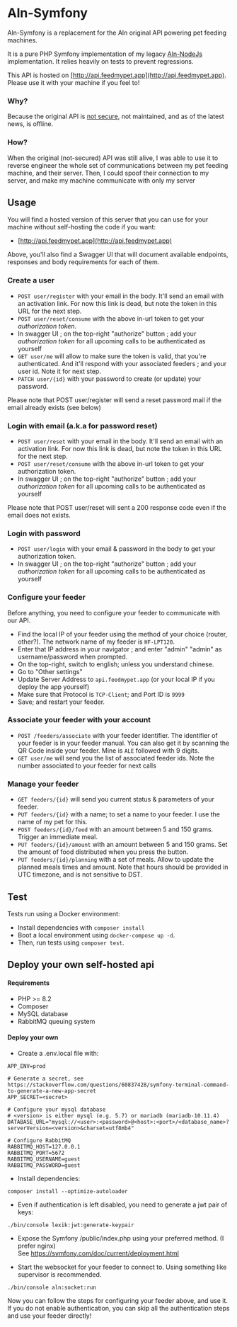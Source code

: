 # Aln-Symfony

Aln-Symfony is a replacement for the Aln original API powering pet feeding machines.

It is a pure PHP Symfony implementation of my legacy [Aln-NodeJs](https://github.com/Dean151/Aln-NodeJs) implementation. It relies heavily on tests to prevent regressions.

This API is hosted on [http://api.feedmypet.app](http://api.feedmypet.app). Please use it with your machine if you feel to!

### Why?

Because the original API is [not secure](https://www.thomasdurand.fr/security/iot/how-anyone-could-feed-my-cat/), not maintained, and as of the latest news, is offline. 

### How?

When the original (not-secured) API was still alive, I was able to use it to reverse engineer the whole set of communications between my pet feeding machine, and their server. Then, I could spoof their connection to my server, and make my machine communicate with only my server

## Usage

You will find a hosted version of this server that you can use for your machine without self-hosting the code if you want: 

- [http://api.feedmypet.app](http://api.feedmypet.app)

Above, you'll also find a Swagger UI that will document available endpoints, responses and body requirements for each of them.

### Create a user

- `POST user/register` with your email in the body. It'll send an email with an activation link. For now this link is dead, but note the token in this URL for the next step.
- `POST user/reset/consume` with the above in-url token to get your _authorization token_.
- In swagger UI ; on the top-right "authorize" button ; add your _authorization token_ for all upcoming calls to be authenticated as yourself
- `GET user/me` will allow to make sure the token is valid, that you're authenticated. And it'll respond with your associated feeders ; and your user id. Note it for next step.
- `PATCH user/{id}` with your password to create (or update) your password.

Please note that POST user/register will send a reset password mail if the email already exists (see below)

### Login with email (a.k.a for password reset)

- `POST user/reset` with your email in the body. It'll send an email with an activation link. For now this link is dead, but note the token in this URL for the next step.
- `POST user/reset/consume` with the above in-url token to get your authorization token.
- In swagger UI ; on the top-right "authorize" button ; add your _authorization token_ for all upcoming calls to be authenticated as yourself

Please note that POST user/reset will sent a 200 response code even if the email does not exists.

### Login with password

- `POST user/login` with your email & password in the body to get your authorization token.
- In swagger UI ; on the top-right "authorize" button ; add your _authorization token_ for all upcoming calls to be authenticated as yourself

### Configure your feeder

Before anything, you need to configure your feeder to communicate with our API.

- Find the local IP of your feeder using the method of your choice (router, other?). The network name of my feeder is `HF-LPT120`.
- Enter that IP address in your navigator ; and enter "admin" "admin" as username/password when prompted.
- On the top-right, switch to english; unless you understand chinese.
- Go to "Other settings"
- Update Server Address to `api.feedmypet.app` (or your local IP if you deploy the app yourself)
- Make sure that Protocol is `TCP-Client`; and Port ID is `9999`
- Save; and restart your feeder.

### Associate your feeder with your account

- `POST /feeders/associate` with your feeder identifier. The identifier of your feeder is in your feeder manual. You can also get it by scanning the QR Code inside your feeder. Mine is `ALE` followed with 9 digits.
- `GET user/me` will send you the list of associated feeder ids. Note the number associated to your feeder for next calls

### Manage your feeder

- `GET feeders/{id}` will send you current status & parameters of your feeder.
- `PUT feeders/{id}` with a name; to set a name to your feeder. I use the name of my pet for this.
- `POST feeders/{id}/feed` with an amount between 5 and 150 grams. Trigger an immediate meal.
- `PUT feeders/{id}/amount` with an amount between 5 and 150 grams. Set the amount of food distributed when you press the button.
- `PUT feeders/{id}/planning` with a set of meals. Allow to update the planned meals times and amount. Note that hours should be provided in UTC timezone, and is not sensitive to DST.

## Test

Tests run using a Docker environment:

- Install dependencies with `composer install`
- Boot a local environment using `docker-compose up -d`.
- Then, run tests using `composer test`.

## Deploy your own self-hosted api

#### Requirements
- PHP >= 8.2
- Composer
- MySQL database
- RabbitMQ queuing system

#### Deploy your own

- Create a .env.local file with:
```dotenv
APP_ENV=prod

# Generate a secret, see https://stackoverflow.com/questions/60837428/symfony-terminal-command-to-generate-a-new-app-secret
APP_SECRET=<secret>

# Configure your mysql database
# <version> is either mysql (e.g. 5.7) or mariadb (mariadb-10.11.4)
DATABASE_URL="mysql://<user>:<password>@<host>:<port>/<database_name>?serverVersion=<version>&charset=utf8mb4"

# Configure RabbitMQ
RABBITMQ_HOST=127.0.0.1
RABBITMQ_PORT=5672
RABBITMQ_USERNAME=guest
RABBITMQ_PASSWORD=guest
```


- Install dependencies:
```shell
composer install --optimize-autoloader
```


- Even if authentication is left disabled, you need to generate a jwt pair of keys:
```shell
./bin/console lexik:jwt:generate-keypair
```


- Expose the Symfony /public/index.php using your preferred method. (I prefer nginx)\
See https://symfony.com/doc/current/deployment.html


- Start the websocket for your feeder to connect to. Using something like supervisor is recommended.
```shell
./bin/console aln:socket:run
```

Now you can follow the steps for configuring your feeder above, and use it.
If you do not enable authentication, you can skip all the authentication steps and use your feeder directly!
